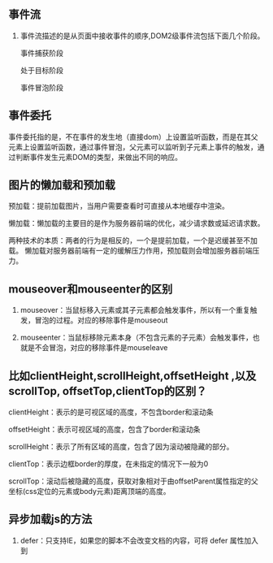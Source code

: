## 事件流

1. 事件流描述的是从页面中接收事件的顺序,DOM2级事件流包括下面几个阶段。

   事件捕获阶段

   处于目标阶段

   事件冒泡阶段

## 事件委托

事件委托指的是，不在事件的发生地（直接dom）上设置监听函数，而是在其父元素上设置监听函数，通过事件冒泡，父元素可以监听到子元素上事件的触发，通过判断事件发生元素DOM的类型，来做出不同的响应。

## 图片的懒加载和预加载

预加载：提前加载图片，当用户需要查看时可直接从本地缓存中渲染。

懒加载：懒加载的主要目的是作为服务器前端的优化，减少请求数或延迟请求数。

两种技术的本质：两者的行为是相反的，一个是提前加载，一个是迟缓甚至不加载。
懒加载对服务器前端有一定的缓解压力作用，预加载则会增加服务器前端压力。

## mouseover和mouseenter的区别

1. mouseover：当鼠标移入元素或其子元素都会触发事件，所以有一个重复触发，冒泡的过程。对应的移除事件是mouseout

2. mouseenter：当鼠标移除元素本身（不包含元素的子元素）会触发事件，也就是不会冒泡，对应的移除事件是mouseleave

## 比如clientHeight,scrollHeight,offsetHeight ,以及scrollTop, offsetTop,clientTop的区别？

clientHeight：表示的是可视区域的高度，不包含border和滚动条

offsetHeight：表示可视区域的高度，包含了border和滚动条

scrollHeight：表示了所有区域的高度，包含了因为滚动被隐藏的部分。

clientTop：表示边框border的厚度，在未指定的情况下一般为0

scrollTop：滚动后被隐藏的高度，获取对象相对于由offsetParent属性指定的父坐标(css定位的元素或body元素)距离顶端的高度。

## 异步加载js的方法

1. defer：只支持IE，如果您的脚本不会改变文档的内容，可将 defer 属性加入到<script>标签中，

   在页面完全加载后才执行。

2. async，HTML5属性仅适用于外部脚本，并且如果在IE中，同时存在defer和async，那么defer的优先级比较高，脚本将在页面完成时执行。下载完毕后立刻执行

## Ajax解决浏览器缓存问题

在ajax发送请求前加上 anyAjaxObj.setRequestHeader("Cache-Control","no-cache")。

在ajax发送请求前加上 anyAjaxObj.setRequestHeader("If-Modified-Since","0")。

## eval是做什么的

把字符串参数解析成JS代码并运行，并返回执行的结果；

> 应该避免使用eval，不安全，非常耗性能（2次，一次解析成js语句，一次执行）。

## 如何理解前端模块化

前端模块化就是复杂的文件编程一个一个独立的模块，比如js文件等等，分成独立的模块有利于重用（复用性）和维护（版本迭代），这样会引来模块之间相互依赖的问题，所以有了commonJS规范，AMD，CMD规范等等，以及用于js打包（编译等处理）的工具webpack



## 将原生的ajax封装成promis

```javascript
var  myNewAjax=function(url){
    return new Promise(function(resolve,reject){
        var xhr = new XMLHttpRequest();
        xhr.open('get',url);
        xhr.send(data);
        xhr.onreadystatechange=function(){
            if(xhr.status==200&&readyState==4){
                var json=JSON.parse(xhr.responseText);
                resolve(json)
            }else if(xhr.readyState==4&&xhr.status!=200){
           		reject('error');
            }
        }
    })
}
```

## 实现一个两列等高布局，讲讲思路

为了实现两列等高，可以给每列加上 padding-bottom:9999px;

margin-bottom:-9999px;同时父元素设置overflow:hidden;



## 去除字符串首尾空格

> 使用正则(^\s *)|(\s *$  )即可

## 性能优化

减少HTTP请求

使用内容发布网络（CDN）

添加本地缓存

压缩资源文件

将CSS样式表放在顶部，把javascript放在底部（浏览器的运行机制决定）

避免使用CSS表达式

减少DNS查询

使用外部javascript和CSS

避免重定向

图片lazyLoad

## 能来讲讲JS的语言特性吗

运行在客户端浏览器上；

不用预编译，直接解析执行代码；

是弱类型语言，较为灵活；

与操作系统无关，[跨平台](https://www.baidu.com/s?wd=%E8%B7%A8%E5%B9%B3%E5%8F%B0&tn=24004469_oem_dg&rsv_dl=gh_pl_sl_csd)的语言；

脚本语言、解释性语言

## JS实现跨域

JSONP：通过动态创建script，再请求一个带参网址实现跨域通信。

document.domain + iframe跨域：两个页面都通过js强制设置document.domain为基础主域，就实现了同域。

location.hash + iframe跨域：a欲与b跨域相互通信，通过中间页c来实现。 三个页面，不同域之间利用iframe的location.hash传值，相同域之间直接js访问来通信。

window.name + iframe跨域：通过iframe的src属性由外域转向本地域，跨域数据即由iframe的window.name从外域传递到本地域。

postMessage跨域：可以跨域操作的window属性之一。

CORS：服务端设置Access-Control-Allow-Origin即可，前端无须设置，若要带cookie请求，前后端都需要设置。

代理跨域：启一个代理服务器，实现数据的转发

参考<https://segmentfault.com/a/1190000011145364>



##  什么是按需加载

当用户触发了动作时才加载对应的功能。触发的动作，是要看具体的业务场景而言，包括但不限于以下几个情况：鼠标点击、输入文字、拉动滚动条，鼠标移动、窗口大小更改等。加载的文件，可以是JS、图片、CSS、HTML等。

## 说一下什么是virtual dom

用JavaScript 对象结构表示 DOM 树的结构；然后用这个树构建一个真正的 DOM 树，插到文档当中 当状态变更的时候，重新构造一棵新的对象树。然后用新的树和旧的树进行比较，记录两棵树差异 把所记录的差异应用到所构建的真正的DOM树上，视图就更新了。Virtual DOM 本质上就是在 JS 和 DOM 之间做了一个缓存。

## JS中继承实现的几种方式

1. 原型链继承，原型链继承简单易于实现，缺点是来自原型对象的所有属性被所有实例共享，无法实现多继承

   ```javascript
   function Cat(){ 
   }
   Cat.prototype = new Animal();
   ```

   

2. 构造继承，可以实现多继承，通过call多个父类对象，缺点只能继承父类的实例属性和方法，不能继承原型属性和方法，无法实现函数复用

   ```javascript
   function Cat(name){
     Animal.call(this);
     this.name = name || 'Tom';
   }
   ```

   

3. 实例继承，实例继承的特点是不限制调用方法，缺点是例是父类的实例，不是子类的实例，不支持多继承

   ```javascript 
   function Cat(name){
     var instance = new Animal();
     instance.name = name || 'Tom';
     return instance;
   }
   ```

   

4. 拷贝继承：特点：支持多继承，缺点：效率较低，内存占用高

   ```javascript
   function Cat(name){
     var animal = new Animal();
     for(var p in animal){
       Cat.prototype[p] = animal[p];
     }
     Cat.prototype.name = name || 'Tom';
   }
   
   ```

   

5. 组合继承：通过调用父类构造，继承父类的属性并保留传参的优点 0

   缺点：调用了两次父类构造函数，生成了两份实例

   ```javascript
   function Cat(name){
     Animal.call(this);
     this.name = name || 'Tom';
   }
   Cat.prototype = new Animal();
   // 组合继承也是需要修复构造函数指向的。
   Cat.prototype.constructor = Cat;
   ```

   

6. 寄生组合继承：通过寄生方式，砍掉父类的实例属性，这样，在调用两次父类构造的时候，就不会初始化两次实例方法/属性，避免的组合继承的缺点

   ```javascript
     function inherit(sub, sup) {
           var pro = Object(sup.prototype);
           console.log(pro)
           pro.constructor = sub;
           sub.prototype = pro;
       }
   
       function Super(name) {
           this.name = name;
           this.colors = ['red', 'blue'];
       }
       Super.prototype.sayName = function () {
           alert(this.name);
       }
   
       function Sub(name, age) {
           Super.call(this, name);
           this.age = age;
       }
       inherit(Sub, Super);
       Sub.prototype.sayAge = function () {
           alert(this.age);
       }
       var son = new Sub('李四', 29);
       son.sayAge();
   ```

   